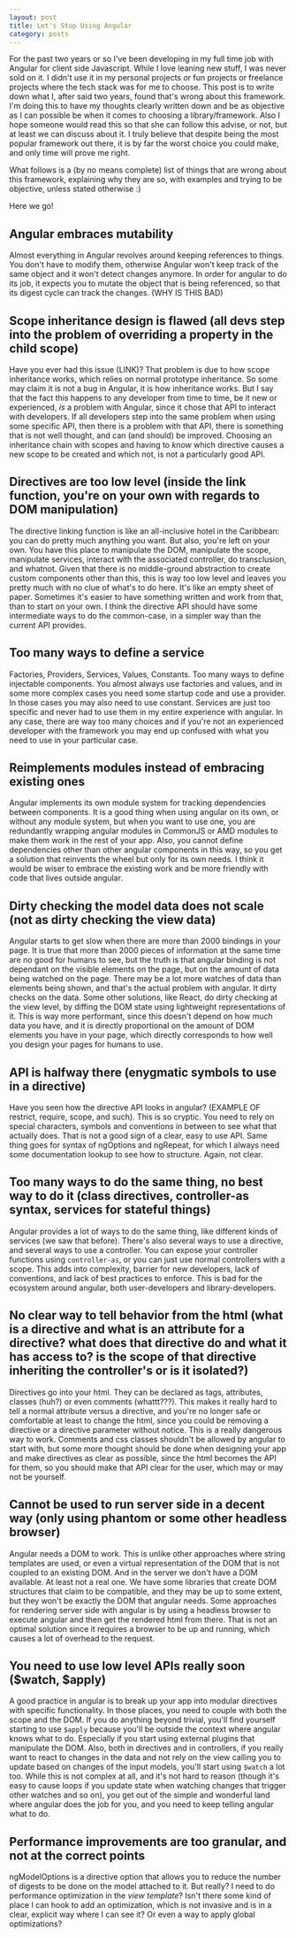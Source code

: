 ```yaml
---
layout: post
title: Let's Stop Using Angular
category: posts
---
```


For the past two years or so I've been developing in my full time job with Angular for client side Javascript. While I love leaning new stuff, I was never sold on it. I didn't use it in my personal projects or fun projects or freelance projects where the tech stack was for me to choose.
This post is to write down what I, after said two years, found that's wrong about this framework. I'm doing this to have my thoughts clearly written down and be as objective as I can possible be when it comes to choosing a library/framework. Also I hope someone would read this so that she can follow this advise, or not, but at least we can discuss about it. I truly believe that despite being the most popular framework out there, it is by far the worst choice you could make, and only time will prove me right.

What follows is a (by no means complete) list of things that are wrong about this framework, explaining why they are so, with examples and trying to be objective, unless stated otherwise :)

Here we go!

## Angular embraces mutability

Almost everything in Angular revolves around keeping references to things. You don't have to modify them, otherwise Angular won't keep track of the same object and it won't detect changes anymore. In order for angular to do its job, it expects you to mutate the object that is being referenced, so that its digest cycle can track the changes.
(WHY IS THIS BAD)

## Scope inheritance design is flawed (all devs step into the problem of overriding a property in the child scope)

Have you ever had this issue (LINK)? That problem is due to how scope inheritance works, which relies on normal prototype inheritance. So some may claim it is not a bug in Angular, it is how inheritance works. But I say that the fact this happens to any developer from time to time, be it new or experienced, _is_ a problem with Angular, since it chose that API to interact with developers. If all developers step into the same problem when using some specific API, then there is a problem with that API, there is something that is not well thought, and can (and should) be improved. Choosing an inheritance chain with scopes and having to _know_ which directive causes a new scope to be created and which not, is not a particularly good API.

## Directives are too low level (inside the link function, you're on your own with regards to DOM manipulation)

The directive linking function is like an all-inclusive hotel in the Caribbean: you can do pretty much anything you want. But also, you're left on your own. You have this place to manipulate the DOM, manipulate the scope, manipulate services, interact with the associated controller, do transclusion, and whatnot. Given that there is no middle-ground abstraction to create custom components other than this, this is way too low level and leaves you pretty much with no clue of what's to do here. It's like an empty sheet of paper. Sometimes it's easier to have something written and work from that, than to start on your own. I think the directive API should have some intermediate ways to do the common-case, in a simpler way than the current API provides.

## Too many ways to define a service

Factories, Providers, Services, Values, Constants. Too many ways to define injectable components. You almost always use factories and values, and in some more complex cases you need some startup code and use a provider. In those cases you may also need to use constant. Services are just too specific and never had to use them in my entire experience with angular. In any case, there are way too many choices and if you're not an experienced developer with the framework you may end up confused with what you need to use in your particular case.

## Reimplements modules instead of embracing existing ones

Angular implements its own module system for tracking dependencies between components. It is a good thing when using angular on its own, or without any module system, but when you want to use one, you are redundantly wrapping angular modules in CommonJS or AMD modules to make them work in the rest of your app. Also, you cannot define dependencies other than other angular components in this way, so you get a solution that reinvents the wheel but only for its own needs. I think it would be wiser to embrace the existing work and be more friendly with code that lives outside angular.

## Dirty checking the model data does not scale (not as dirty checking the view data)

Angular starts to get slow when there are more than 2000 bindings in your page. It is true that more than 2000 pieces of information at the same time are no good for humans to see, but the truth is that angular binding is not dependant on the visible elements on the page, but on the amount of data being watched on the page. There may be a lot more watches of data than elements being shown, and that's the actual problem with angular. It dirty checks on the data. Some other solutions, like React, do dirty checking at the view level, by diffing the DOM state using lightweight representations of it. This is way more performant, since this doesn't depend on how much data you have, and it is directly proportional on the amount of DOM elements you have in your page, which directly corresponds to how well you design your pages for humans to use.

## API is halfway there (enygmatic symbols to use in a directive)

Have you seen how the directive API looks in angular? (EXAMPLE OF restrict, require, scope, and such). This is so cryptic. You need to rely on special characters, symbols and conventions in between to see what that actually does. That is not a good sign of a clear, easy to use API.
Same thing goes for syntax of ngOptions and ngRepeat, for which I always need some documentation lookup to see how to structure. Again, not clear.

## Too many ways to do the same thing, no best way to do it (class directives, controller-as syntax, services for stateful things)

Angular provides a lot of ways to do the same thing, like different kinds of services (we saw that before). There's also several ways to use a directive, and several ways to use a controller. You can expose your controller functions using `controller-as`, or you can just use normal controllers with a scope. This adds into complexity, barrier for new developers, lack of conventions, and lack of best practices to enforce. This is bad for the ecosystem around angular, both user-developers and library-developers.

## No clear way to tell behavior from the html (what is a directive and what is an attribute for a directive? what does that directive do and what it has access to? is the scope of that directive inheriting the controller's or is it isolated?)

Directives go into your html. They can be declared as tags, attributes, classes (huh?) or even comments (whattt???). This makes it really hard to tell a normal attribute versus a directive, and you're no longer safe or comfortable at least to change the html, since you could be removing a directive or a directive parameter without notice.
This is a really dangerous way to work. Comments and css classes shouldn't be allowed by angular to start with, but some more thought should be done when designing your app and make directives as clear as possible, since the html becomes the API for them, so you should make that API clear for the user, which may or may not be yourself.

## Cannot be used to run server side in a decent way (only using phantom or some other headless browser)

Angular needs a DOM to work. This is unlike other approaches where string templates are used, or even a virtual representation of the DOM that is not coupled to an existing DOM. And in the server we don't have a DOM available. At least not a real one. We have some libraries that create DOM structures that claim to be compatible, and they may be up to some extent, but they won't be exactly the DOM that angular needs. Some approaches for rendering server side with angular is by using a headless browser to execute angular and then get the rendered html from there. That is not an optimal solution since it requires a browser to be up and running, which causes a lot of overhead to the request.

## You need to use low level APIs really soon ($watch, $apply)

A good practice in angular is to break up your app into modular directives with specific functionality. In those places, you need to couple with both the scope and the DOM. If you do anything beyond trivial, you'll find yourself starting to use `$apply` because you'll be outside the context where angular knows what to do. Especially if you start using external plugins that manipulate the DOM.
Also, both in directives and in controllers, if you really want to react to changes in the data and not rely on the view calling you to update based on changes of the input models, you'll start using `$watch` a lot too. While this is not complex at all, and it's not hard to reason (though it's easy to cause loops if you update state when watching changes that trigger other watches and so on), you get out of the simple and wonderful land where angular does the job for you, and you need to keep telling angular what to do.

## Performance improvements are too granular, and not at the correct points

ngModelOptions is a directive option that allows you to reduce the number of digests to be done on the model attached to it. But really? I need to do performance optimization in the _view template_? Isn't there some kind of place I can hook to add an optimization, which is not invasive and is in a clear, explicit way where I can see it? Or even a way to apply global optimizations?

